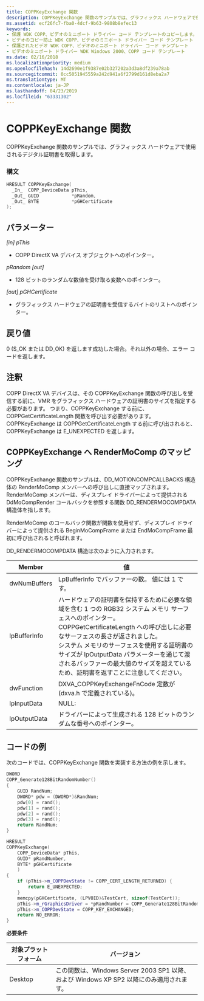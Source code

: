 ```yaml
---
title: COPPKeyExchange 関数
description: COPPKeyExchange 関数のサンプルでは、グラフィックス ハードウェアで使用されるデジタル証明書を取得します。
ms.assetid: ecf26fc7-fba0-4dcf-9b63-9808b8efec13
keywords:
- 保護 WDK COPP、ビデオのミニポート ドライバー コード テンプレートのコピーします。
- ビデオのコピー防止 WDK COPP、ビデオのミニポート ドライバー コード テンプレート
- 保護されたビデオ WDK COPP、ビデオのミニポート ドライバー コード テンプレート
- ビデオのミニポート ドライバー WDK Windows 2000、COPP コード テンプレート
ms.date: 02/16/2018
ms.localizationpriority: medium
ms.openlocfilehash: 14d2690e1f9387e02b327202a3d3a8df239a78ab
ms.sourcegitcommit: 0cc5051945559a242d941a6f2799d161d8eba2a7
ms.translationtype: MT
ms.contentlocale: ja-JP
ms.lasthandoff: 04/23/2019
ms.locfileid: "63331302"
---
```

# <a name="coppkeyexchange-function"></a>COPPKeyExchange 関数

COPPKeyExchange 関数のサンプルでは、グラフィックス ハードウェアで使用されるデジタル証明書を取得します。

### <a name="syntax"></a>構文

```cpp
HRESULT COPPKeyExchange(
  _In_  COPP_DeviceData pThis,
  _Out_ GUID            *pRandom,
  _Out_ BYTE            *pGHCertificate
);
```

## <a name="parameters"></a>パラメーター

*[in] pThis*

* COPP DirectX VA デバイス オブジェクトへのポインター。

*pRandom [out]*

* 128 ビットのランダムな数値を受け取る変数へのポインター。

*[out] pGHCertificate*

* グラフィックス ハードウェアの証明書を受信するバイトのリストへのポインター。

## <a name="return-value"></a>戻り値

0 (S_OK または DD_OK) を返します成功した場合。それ以外の場合、エラー コードを返します。

## <a name="remarks"></a>注釈

COPP DirectX VA デバイスは、その COPPKeyExchange 関数の呼び出しを受信する前に、VMR をグラフィックス ハードウェアの証明書のサイズを指定する必要があります。 つまり、COPPKeyExchange する前に、COPPGetCertificateLength 関数を呼び出す必要があります。 COPPKeyExchange は COPPGetCertificateLength する前に呼び出されると、COPPKeyExchange は E_UNEXPECTED を返します。

## <a name="mapping-rendermocomp-to-coppkeyexchange"></a>COPPKeyExchange へ RenderMoComp のマッピング

COPPKeyExchange 関数のサンプルは、DD_MOTIONCOMPCALLBACKS 構造体の RenderMoComp メンバーへの呼び出しに直接マップされます。 RenderMoComp メンバーは、ディスプレイ ドライバーによって提供される DdMoCompRender コールバックを参照する関数 DD_RENDERMOCOMPDATA 構造体を指します。

RenderMoComp のコールバック関数が関数を使用せず、ディスプレイ ドライバーによって提供される BeginMoCompFrame または EndMoCompFrame 最初に呼び出されると呼ばれます。

DD_RENDERMOCOMPDATA 構造は次のように入力されます。

| Member | 値 |
|--|--|
| dwNumBuffers | LpBufferInfo でバッファーの数。 値には 1 です。 |
| lpBufferInfo | ハードウェアの証明書を保持するために必要な領域を含む 1 つの RGB32 システム メモリ サーフェスへのポインター。 COPPGetCertificateLength への呼び出しに必要なサーフェスの長さが返されました。 <br>システム メモリのサーフェスを使用する証明書のサイズが lpOutputData パラメーターを通じて渡されるバッファーの最大値のサイズを超えているため、証明書を返すことに注意してください。|
| dwFunction | DXVA_COPPKeyExchangeFnCode 定数が (dxva.h で定義されている)。 |
| lpInputData | NULL:  |
| lpOutputData | ドライバーによって生成される 128 ビットのランダムな番号へのポインター。 |

## <a name="example-code"></a>コードの例

次のコードでは、COPPKeyExchange 関数を実装する方法の例を示します。

```cpp
DWORD
COPP_Generate128BitRandomNumber()
{
    GUID RandNum;
    DWORD* pdw = (DWORD*)&RandNum;
    pdw[0] = rand();
    pdw[1] = rand();
    pdw[2] = rand();
    pdw[3] = rand();
    return RandNum;
}

HRESULT
COPPKeyExchange(
    COPP_DeviceData* pThis,
    GUID* pRandNumber,
    BYTE* pGHCertificate
    )
{
    if (pThis->m_COPPDevState != COPP_CERT_LENGTH_RETURNED) {
        return E_UNEXPECTED;
    }
    memcpy(pGHCertificate, (LPVOID)&TestCert, sizeof(TestCert));
    pThis->m_rGraphicsDriver = *pRandNumber = COPP_Generate128BitRandomNumber();
    pThis->m_COPPDevState = COPP_KEY_EXCHANGED;
    return NO_ERROR;
}
```

**必要条件**

| 対象プラットフォーム | バージョン |
| -- | -- |
| Desktop |  この関数は、Windows Server 2003 SP1 以降、および Windows XP SP2 以降にのみ適用されます。 |



